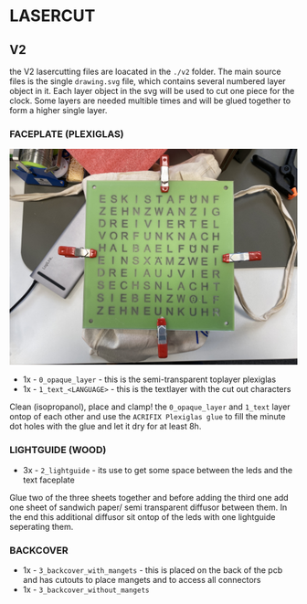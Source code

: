 # LASERCUT



## V2

the V2 lasercutting files are loacated in the `./v2` folder.
The main source files is the single `drawing.svg` file, which contains several numbered layer object in it.
Each layer object in the svg will be used to cut one piece for the clock.
Some layers are needed multible times and will be glued together to form a higher single layer.

### FACEPLATE (PLEXIGLAS)

![4_digit_complete_alt](../../documentation/images/IMG_9894.jpg)

* 1x - `0_opaque_layer` - this is the semi-transparent toplayer plexiglas
* 1x - `1_text_<LANGUAGE>` - this is the textlayer with the cut out characters

 Clean (isopropanol), place and clamp! the `0_opaque_layer` and `1_text` layer ontop of each other and use the `ACRIFIX Plexiglas glue` to fill the minute dot holes with the glue and let it dry for at least 8h.

### LIGHTGUIDE (WOOD)

* 3x - `2_lightguide` - its use to get some space between the leds and the text faceplate

Glue two of the three sheets together and before adding the third one add one sheet of sandwich paper/ semi transparent diffusor between them.
In the end this additional diffusor sit ontop of the leds with one lightguide seperating them.


### BACKCOVER

* 1x - `3_backcover_with_mangets` - this is placed on the back of the pcb and has cutouts to place mangets and to access all connectors
* 1x - `3_backcover_without_mangets`




